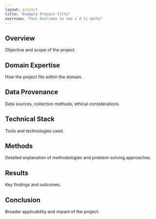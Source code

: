 ```yaml
---
layout: project
title: "Example Project Title"
overview: "Test Overvewu to see i d ti works"
---
```


## Overview
Objective and scope of the project.

## Domain Expertise
How the project fits within the domain.

## Data Provenance
Data sources, collection methods, ethical considerations.

## Technical Stack
Tools and technologies used.

## Methods
Detailed explanation of methodologies and problem-solving approaches.

## Results
Key findings and outcomes.

## Conclusion
Broader applicability and impact of the project.
